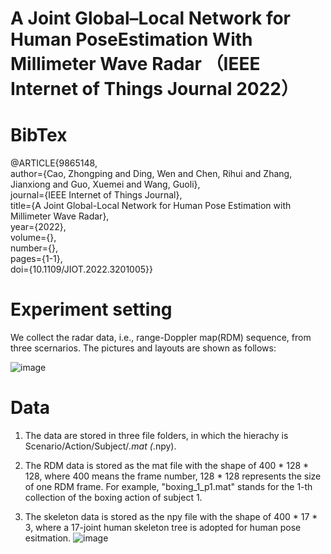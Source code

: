 # A Joint Global–Local Network for Human PoseEstimation With Millimeter Wave Radar （IEEE Internet of Things Journal 2022）

# **BibTex**
@ARTICLE{9865148,<br>
  author={Cao, Zhongping and Ding, Wen and Chen, Rihui and Zhang, Jianxiong and Guo, Xuemei and Wang, Guoli},<br>
  journal={IEEE Internet of Things Journal}, <br>
  title={A Joint Global-Local Network for Human Pose Estimation with Millimeter Wave Radar}, <br>
  year={2022},<br>
  volume={},<br>
  number={},<br>
  pages={1-1},<br>
  doi={10.1109/JIOT.2022.3201005}}

# **Experiment setting**<br>
We collect the radar data, i.e., range-Doppler map(RDM) sequence, from three scernarios. The pictures and layouts are shown as follows:

![image](https://github.com/Carbord/mmWave-based-Pose-Estimation/blob/main/images/room_layout.png)


#  **Data**
1. The data are stored in three file folders, in which the hierachy is Scenario/Action/Subject/*.mat (*.npy).

2. The RDM data is stored as the mat file with the shape of 400  * 128 * 128, where 400 means the frame number, 128 * 128 represents the size of one RDM frame. For example, "boxing_1_p1.mat" stands for the 1-th collection of the boxing action of subject 1.


3. The skeleton data is stored as the npy file with the shape of 400  * 17 * 3, where a 17-joint human skeleton tree is adopted for human pose esitmation.
![image](https://github.com/Carbord/mmWave-based-Pose-Estimation/blob/main/images/skeleton_tree.png?raw=true)
